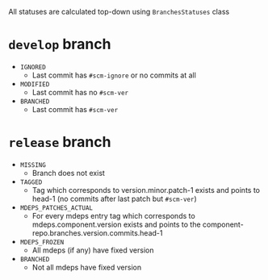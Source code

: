 All statuses are calculated top-down using `BranchesStatuses` class

# `develop` branch
- `IGNORED`
  - Last commit has `#scm-ignore` or no commits at all
- `MODIFIED`
  - Last commit has no `#scm-ver`
- `BRANCHED`
  - Last commit has `#scm-ver`
  
# `release` branch
- `MISSING`
  - Branch does not exist
- `TAGGED`
  - Tag which corresponds to version.minor.patch-1 exists and points to head-1 (no commits after last patch but `#scm-ver`)
- `MDEPS_PATCHES_ACTUAL`
   - For every mdeps entry tag which corresponds to mdeps.component.version exists and points to the component-repo.branches.version.commits.head-1
- `MDEPS_FROZEN`
  - All mdeps (if any) have fixed version
- `BRANCHED`
  - Not all mdeps have fixed version
